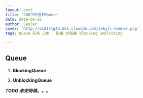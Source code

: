 ```yaml
---
layout: post
title: 'JDK中的各种Queue'
date: 2019-06-26
author: Sealer
cover: 'http://on2171g4d.bkt.clouddn.com/jekyll-banner.png'
tags: Queue 队列 JDK   阻塞 非阻塞 blocking unblocking

---
```


## Queue

1. **BlockingQueue**

2. **UnblockingQueue**

**_TODO 未完待续。。。_**
